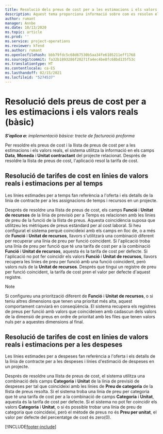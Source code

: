 ```yaml
---
title: Resolució dels preus de cost per a les estimacions i els valors reals (bàsic)
description: Aquest tema proporciona informació sobre com es resolen els preus de cost en les estimacions i els valors reals.
author: rumant
manager: Annbe
ms.date: 10/13/2020
ms.topic: article
ms.prod: ''
ms.service: project-operations
ms.reviewer: kfend
ms.author: rumant
ms.openlocfilehash: bbb79fdc5c68d67530b5aa34fe6105211eff1768
ms.sourcegitcommit: fa32b1893286f20271fa4ec4be8fc68bd135f53c
ms.translationtype: HT
ms.contentlocale: ca-ES
ms.lasthandoff: 02/15/2021
ms.locfileid: "5274537"
---
```

# <a name="resolve-cost-prices-on-estimates-and-actuals---lite"></a>Resolució dels preus de cost per a les estimacions i els valors reals (bàsic)

_**S'aplica a:** implementació bàsica: tracte de facturació proforma_

Per resoldre els preus de cost i la llista de preus de cost per a les estimacions i els valors reals, el sistema utilitza la informació en els camps **Data**, **Moneda** i **Unitat contractant** del projecte relacionat. Després de resoldre la llista de preus de cost, l'aplicació resol la tarifa de cost.

## <a name="resolving-cost-rates-on-actual-and-estimate-lines-for-time"></a>Resolució de tarifes de cost en línies de valors reals i estimacions per al temps

Les línies estimades per a temps fan referència a l'oferta i els detalls de la línia de contracte per a les assignacions de temps i recursos en un projecte.

Després de resoldre una llista de preus de cost, els camps **Funció** i **Unitat de recursos** de la línia de previsió per a Temps es relacionen amb les línies de preu de la funció de la llista de preus. Aquesta coincidència suposa que utilitzeu les mètriques de preus estàndard per al cost laboral. Si heu configurat el sistema perquè coincideixi amb els camps en lloc de, o a més de **Funció** i **Unitat de recursos**, llavors s'utilitzarà una combinació diferent per recuperar una línia de preu per funció coincident. Si l'aplicació troba una línia de preu per funció que té una tarifa de cost per a la combinació **Funció** i **Unitat de recursos**, aquesta és la tarifa de cost per defecte. Si l'aplicació no pot fer coincidir els valors **Funció** i **Unitat de recursos**, llavors recupera les línies de preu per funció amb una funció coincident, però valors nuls de la **Unitat de recursos**. Després que tingui un registre de preu per funció coincident, la tarifa de cost pren el valor per defecte d'aquest registre. 

> [!NOTE]
> Si configureu una priorització diferent de **Funció** i **Unitat de recursos**, o si teniu altres dimensions que tenen una prioritat més alta, aquest comportament canviarà en conseqüència. El sistema recupera els registres de preus per funció amb valors que coincideixen amb cadascun dels valors de la dimensió de preus en ordre de prioritat amb les files que tenen valors nuls per a aquestes dimensions al final.

## <a name="resolving-cost-rates-on-actual-and-estimate-lines-for-expense"></a>Resolució de tarifes de cost en línies de valors reals i estimacions per a les despeses

Les línies estimades per a despeses fan referència a l'oferta i els detalls de la línia de contracte per a les despeses i línies d'estimació de despeses en un projecte.

Després de resoldre una llista de preus de cost, el sistema utilitza una combinació dels camps **Categoria** i **Unitat** de la línia de previsió de despeses per tal que coincideixi amb les línies de **Preu de categoria** de la llista de preus resolta. Si el sistema troba una línia de preu per categoria que té una tarifa de cost per a la combinació de camps **Categoria** i **Unitat**, aquesta és la tarifa de cost per defecte. Si el sistema no pot fer coincidir els valors **Categoria** i **Unitat**, o si és possible trobar una línia de preu de categoria que coincideixi, però el mètode de preus no és **Preu per unitat**, el valor per defecte del percentatge de cost és zero(0).


[!INCLUDE[footer-include](../../includes/footer-banner.md)]
